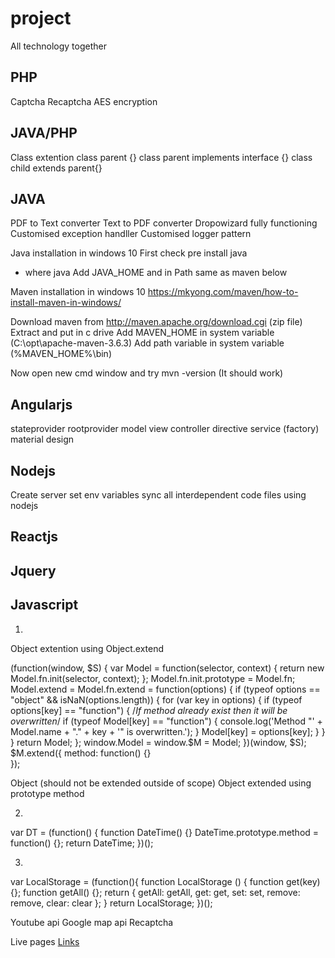 # project
All technology together

PHP
----------------
Captcha
Recaptcha
AES encryption

JAVA/PHP
----------------
Class extention
class parent {}
class parent implements interface {}
class child extends parent{}

JAVA
----------------
PDF to Text converter
Text to PDF converter
Dropowizard fully functioning
Customised exception handller
Customised logger pattern

Java installation in windows 10
First check pre install java
- where java
Add JAVA_HOME and in Path same as maven below

Maven installation in windows 10
https://mkyong.com/maven/how-to-install-maven-in-windows/

Download maven from http://maven.apache.org/download.cgi (zip file)
Extract and put in c drive
Add MAVEN_HOME in system variable (C:\opt\apache-maven-3.6.3)
Add path variable in system variable (%MAVEN_HOME%\bin)

Now open new cmd window and try mvn -version (It should work)


Angularjs
----------------
stateprovider
rootprovider
model
view
controller
directive
service (factory)
material design

Nodejs
----------------
Create server
set env variables
sync all interdependent code files using nodejs

Reactjs
----------------

Jquery
----------------

Javascript
----------------

1)
Object extention using Object.extend

(function(window, $S) {
var Model = function(selector, context) {
    return new Model.fn.init(selector, context);
};
Model.fn.init.prototype = Model.fn;
Model.extend = Model.fn.extend = function(options) {
    if (typeof options == "object" && isNaN(options.length)) {
        for (var key in options) {
            if (typeof options[key] == "function") {
                /*If method already exist then it will be overwritten*/
                if (typeof Model[key]  == "function") {
                    console.log('Method "' + Model.name + "." + key + '" is overwritten.');
                }
                Model[key] = options[key];
            }
        }
    }
    return Model;
};
window.Model = window.$M = Model;
})(window, $S);
$M.extend({
	method: function() {}	
});

Object (should not be extended outside of scope)
Object extended using prototype method

2)
var DT = (function() {
	function DateTime() {}
	DateTime.prototype.method = function() {};
    return DateTime;
})();

3)
var LocalStorage = (function(){
    function LocalStorage () {
        function get(key) {};
        function getAll() {};
        return {
            getAll: getAll,
            get: get,
            set: set,
            remove: remove,
            clear: clear
        };
    }
    return LocalStorage;
})();

Youtube api
Google map api
Recaptcha

Live pages
[Links](https://docs.google.com/spreadsheets/d/1-kRxk-nzYA8EHnwrWwAZojOm2u502wnmPx0pZ6uULTs/pubhtml)



